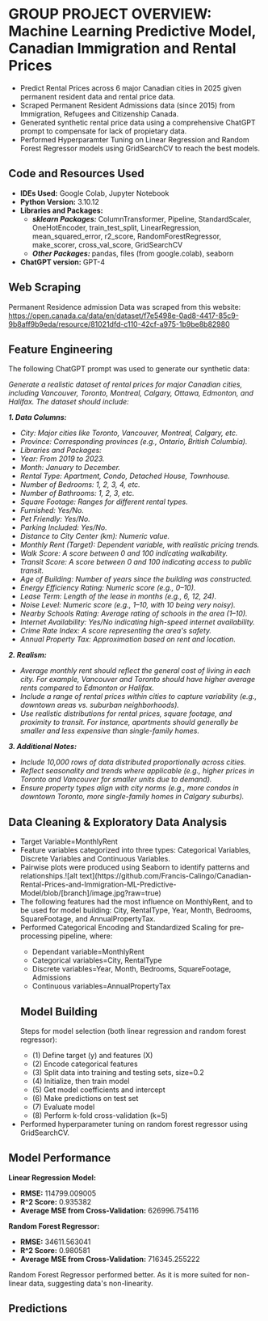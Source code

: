 # GROUP PROJECT OVERVIEW: Machine Learning Predictive Model, Canadian Immigration and Rental Prices

  <ul>
    <li>Predict Rental Prices across 6 major Canadian cities in 2025 given permanent resident data and rental price data.</li>
    <li>Scraped Permanent Resident Admissions data (since 2015) from Immigration, Refugees and Citizenship Canada.</li>
    <li>Generated synthetic rental price data using a comprehensive ChatGPT prompt to compensate for lack of propietary data.</li>
    <li>Performed Hyperparamter Tuning on Linear Regression and Random Forest Regressor models using GridSearchCV to reach the best models.</li>
  </ul>
  
## Code and Resources Used
  <ul>
    <li><b>IDEs Used:</b> Google Colab, Jupyter Notebook</li>
    <li><b>Python Version:</b> 3.10.12</li>
    <li><b>Libraries and Packages:</b>
    <ul>
      <li><b><i>sklearn Packages:</i> </b> ColumnTransformer, Pipeline, StandardScaler, OneHotEncoder, train_test_split, LinearRegression, mean_squared_error, r2_score, RandomForestRegressor, make_scorer, cross_val_score, GridSearchCV</li>
      <li><b> <i>Other Packages:</i> </b> pandas, files (from google.colab), seaborn</li>
    </ul></li>
    <li><b>ChatGPT version:</b> GPT-4</li>
  </ul>
  
## Web Scraping
Permanent Residence admission Data was scraped from this website: https://open.canada.ca/data/en/dataset/f7e5498e-0ad8-4417-85c9-9b8aff9b9eda/resource/81021dfd-c110-42cf-a975-1b9be8b82980 

## Feature Engineering
The following ChatGPT prompt was used to generate our synthetic data:

<i>Generate a realistic dataset of rental prices for major Canadian cities, including Vancouver, Toronto, Montreal, Calgary, Ottawa, Edmonton, and Halifax. The dataset should include:</i>

<i><b>1.	Data Columns:</b>
<ul>
    <li>City: Major cities like Toronto, Vancouver, Montreal, Calgary, etc.</li>
    <li>Province: Corresponding provinces (e.g., Ontario, British Columbia).</li>
    <li>Libraries and Packages:</li>
    <li>Year: From 2019 to 2023.</li>
  <li>Month: January to December.</li>
  <li>Rental Type: Apartment, Condo, Detached House, Townhouse.</li>
  <li>Number of Bedrooms: 1, 2, 3, 4, etc.</li>
  <li>Number of Bathrooms: 1, 2, 3, etc.</li>
  <li>Square Footage: Ranges for different rental types.</li>
  <li>Furnished: Yes/No.</li>
  <li>Pet Friendly: Yes/No.</li>
  <li>Parking Included: Yes/No.</li>
  <li>Distance to City Center (km): Numeric value.</li>
  <li>Monthly Rent (Target): Dependent variable, with realistic pricing trends.</li>
  <li>Walk Score: A score between 0 and 100 indicating walkability.</li>
  <li>Transit Score: A score between 0 and 100 indicating access to public transit.</li>
  <li>Age of Building: Number of years since the building was constructed.</li>
  <li>Energy Efficiency Rating: Numeric score (e.g., 0–10).</li>
  <li>Lease Term: Length of the lease in months (e.g., 6, 12, 24).</li>
  <li>Noise Level: Numeric score (e.g., 1–10, with 10 being very noisy).</li>
  <li>Nearby Schools Rating: Average rating of schools in the area (1–10).</li>
  <li>Internet Availability: Yes/No indicating high-speed internet availability.</li>
  <li>Crime Rate Index: A score representing the area's safety.</li>
  <li>Annual Property Tax: Approximation based on rent and location.</li>
  </ul>


<b>2.	Realism:</b>
<ul>
<li>Average monthly rent should reflect the general cost of living in each city. For example, Vancouver and Toronto should have higher average rents compared to Edmonton or Halifax.</li>
<li>Include a range of rental prices within cities to capture variability (e.g., downtown areas vs. suburban neighborhoods).</li>
<li>Use realistic distributions for rental prices, square footage, and proximity to transit. For instance, apartments should generally be smaller and less expensive than single-family homes.</li>
</ul>

<b>3.	Additional Notes:</b>
<ul>
<li>Include 10,000 rows of data distributed proportionally across cities.</li>
<li>Reflect seasonality and trends where applicable (e.g., higher prices in Toronto and Vancouver for smaller units due to demand).</li>
<li>Ensure property types align with city norms (e.g., more condos in downtown Toronto, more single-family homes in Calgary suburbs).</li>
</ul>
</i>


## Data Cleaning & Exploratory Data Analysis
  <ul>
    <li>Target Variable=MonthlyRent</li>
    <li>Feature variables categorized into three types: Categorical Variables, Discrete Variables and Continuous Variables.</li>
    <li>Pairwise plots were produced using Seaborn to identify patterns and relationships.![alt text](https://github.com/Francis-Calingo/Canadian-Rental-Prices-and-Immigration-ML-Predictive-Model/blob/[branch]/image.jpg?raw=true)
</li>
    <li>The following features had the most influence on MonthlyRent, and to be used for model building: City, RentalType, Year, Month, Bedrooms, 
SquareFootage, and AnnualPropertyTax.</li>
    <li>Performed Categorical Encoding and Standardized Scaling for pre-processing pipeline, where:</li>
    <ul>
      <li>Dependant variable=MonthlyRent</li>
      <li>Categorical variables=City, RentalType</li>
      <li>Discrete variables=Year, Month, Bedrooms, SquareFootage, Admissions</li>
      <li>Continuous variables=AnnualPropertyTax</li>
    </ul>
    
## Model Building

Steps for model selection (both linear regression and random forest regressor):
    <ul>
      <li>(1) Define target (y) and features (X) </li>
      <li>(2) Encode categorical features</li>
      <li>(3) Split data into training and testing sets, size=0.2</li>
      <li>(4) Initialize, then train model</li>
      <li>(5) Get model coefficients and intercept</li>
      <li>(6) Make predictions on test set</li>
      <li>(7) Evaluate model</li>
      <li>(8) Perform k-fold cross-validation (k=5)</li>
    </ul>
    <li>Performed hyperparameter tuning on random forest regressor using GridSearchCV.</li>
  </ul>
  
## Model Performance
<b>Linear Regression Model:</b>
  <ul>
    <li><b>RMSE:</b> 114799.009005</li>
    <li><b>R^2 Score:</b> 0.935382</li>
   <li><b>Average MSE from Cross-Validation:</b> 626996.754116</li>
    </ul>
<b>Random Forest Regressor:</b>
  <ul>
    <li><b>RMSE:</b> 34611.563041</li>
    <li><b>R^2 Score:</b> 0.980581</li>
   <li><b>Average MSE from Cross-Validation:</b> 716345.255222</li>
    </ul>

Random Forest Regressor performed better. As it is more suited for non-linear data, suggesting data's non-linearity.

## Predictions




